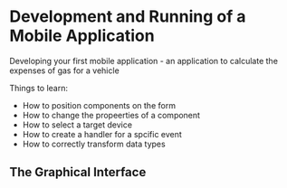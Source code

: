 
# Development and Running of a Mobile Application

Developing your first mobile application - an application to calculate the expenses of gas for a vehicle

Things to learn:

- How to position components on the form
- How to change the propeerties of a component
- How to select a target device
- How to create a handler for a spcific event
- How to correctly transform data types

## The Graphical Interface



